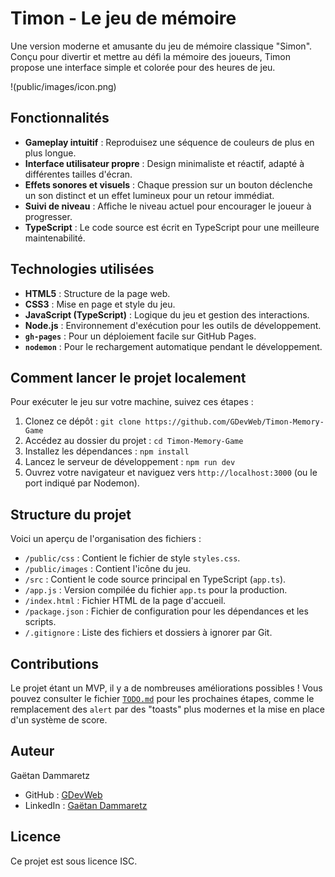 # Timon - Le jeu de mémoire

Une version moderne et amusante du jeu de mémoire classique "Simon". Conçu pour divertir et mettre au défi la mémoire des joueurs, Timon propose une interface simple et colorée pour des heures de jeu.

!(public/images/icon.png)

## Fonctionnalités

- **Gameplay intuitif** : Reproduisez une séquence de couleurs de plus en plus longue.
- **Interface utilisateur propre** : Design minimaliste et réactif, adapté à différentes tailles d'écran.
- **Effets sonores et visuels** : Chaque pression sur un bouton déclenche un son distinct et un effet lumineux pour un retour immédiat.
- **Suivi de niveau** : Affiche le niveau actuel pour encourager le joueur à progresser.
- **TypeScript** : Le code source est écrit en TypeScript pour une meilleure maintenabilité.

## Technologies utilisées

- **HTML5** : Structure de la page web.
- **CSS3** : Mise en page et style du jeu.
- **JavaScript (TypeScript)** : Logique du jeu et gestion des interactions.
- **Node.js** : Environnement d'exécution pour les outils de développement.
- **`gh-pages`** : Pour un déploiement facile sur GitHub Pages.
- **`nodemon`** : Pour le rechargement automatique pendant le développement.

## Comment lancer le projet localement

Pour exécuter le jeu sur votre machine, suivez ces étapes :

1. Clonez ce dépôt :
   `git clone https://github.com/GDevWeb/Timon-Memory-Game`
2. Accédez au dossier du projet :
   `cd Timon-Memory-Game`
3. Installez les dépendances :
   `npm install`
4. Lancez le serveur de développement :
   `npm run dev`
5. Ouvrez votre navigateur et naviguez vers `http://localhost:3000` (ou le port indiqué par Nodemon).

## Structure du projet

Voici un aperçu de l'organisation des fichiers :

- `/public/css` : Contient le fichier de style `styles.css`.
- `/public/images` : Contient l'icône du jeu.
- `/src` : Contient le code source principal en TypeScript (`app.ts`).
- `/app.js` : Version compilée du fichier `app.ts` pour la production.
- `/index.html` : Fichier HTML de la page d'accueil.
- `/package.json` : Fichier de configuration pour les dépendances et les scripts.
- `/.gitignore` : Liste des fichiers et dossiers à ignorer par Git.

## Contributions

Le projet étant un MVP, il y a de nombreuses améliorations possibles ! Vous pouvez consulter le fichier [`TODO.md`](TODO.md) pour les prochaines étapes, comme le remplacement des `alert` par des "toasts" plus modernes et la mise en place d'un système de score.

## Auteur

Gaëtan Dammaretz

- GitHub : [GDevWeb](https://github.com/GDevWeb)
- LinkedIn : [Gaëtan Dammaretz](https://www.linkedin.com/in/ga%C3%ABtan-dammaretz/)

## Licence

Ce projet est sous licence ISC.
